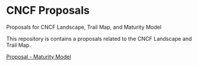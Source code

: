 # CNCF Proposals

Proposals for CNCF Landscape, Trail Map, and Maturity Model

This repository is contains a proposals related to the CNCF Landscape and Trail Map.

[Proposal - Maturity Model](/maturity-model.md)
